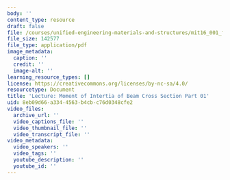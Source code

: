 ```yaml
---
body: ''
content_type: resource
draft: false
file: /courses/unified-engineering-materials-and-structures/mit16_001_f21_lec29part01.pdf
file_size: 142577
file_type: application/pdf
image_metadata:
  caption: ''
  credit: ''
  image-alt: ''
learning_resource_types: []
license: https://creativecommons.org/licenses/by-nc-sa/4.0/
resourcetype: Document
title: 'Lecture: Moment of Intertia of Beam Cross Section Part 01'
uid: 8eb09d66-a334-4563-b4cb-c76d0348cfe2
video_files:
  archive_url: ''
  video_captions_file: ''
  video_thumbnail_file: ''
  video_transcript_file: ''
video_metadata:
  video_speakers: ''
  video_tags: ''
  youtube_description: ''
  youtube_id: ''
---
```

